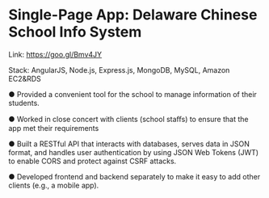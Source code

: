 # Single-Page App: Delaware Chinese School Info System 
Link: https://goo.gl/Bmv4JY 

Stack: AngularJS, Node.js, Express.js, MongoDB, MySQL, Amazon EC2&RDS 

● Provided a convenient tool for the school to manage information of their students. 

● Worked in close concert with clients (school staﬀs) to ensure that the app met their requirements 

● Built a RESTful API that interacts with databases, serves data in JSON format, and handles user authentication by using JSON Web Tokens (JWT) to enable CORS and protect against CSRF attacks. 

● Developed frontend and backend separately to make it easy to add other clients (e.g., a mobile app). 
